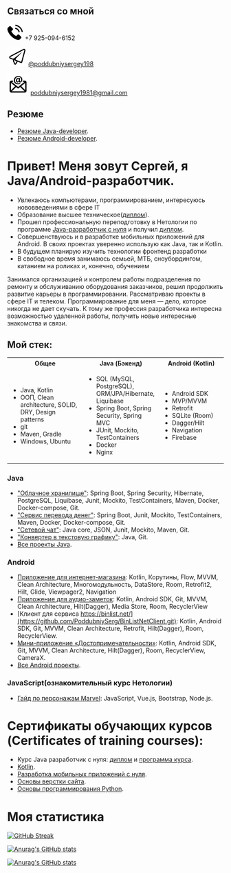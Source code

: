 ## Связаться со мной

![phone](./editable/icons/phone.jpg)
+7 925-094-6152

![telegram](./editable/icons/telegramm.jpg)
[@poddubniysergey198](https://t.me/poddubniysergey198)

![email](./editable/icons/email.jpg)
poddubniysergey1981@gmail.com

## Резюме

- [Резюме Java-developer](https://docs.google.com/document/d/1Iaf0rMyqGUqcwC-owbkLcPm1M5PDq73SbDducQeau_0/edit?usp=sharing).
- [Резюме Android-developer](https://docs.google.com/document/d/1L9RPMFuUoemYHxm_qlow48A33yT1LeITcnhBzhoR6Dg/edit?usp=sharing).

# Привет! Меня зовут Сергей, я Java/Android-разработчик.

- Увлекаюсь компьютерами, программированием, интересуюсь нововведениями в сфере IT
- Образование высшее техническое([диплом](./diplomas/BGSHA/Ingeneer/pdf/Diploma.pdf)).
- Прошел профессиональную переподготовку в Нетологии по программе [Java-разработчик с нуля](https://netology.ru/programs/java-developer#/) и получил [диплом](./diplomas/Netology/Java_developer/pdf/Diploma.pdf).
- Совершенствуюсь и в разработке мобильных приложений для Android. В своих проектах уверенно использую как Java, так и Kotlin.
- В будущем планирую изучить технологии фронтенд разработки
- В свободное время занимаюсь семьей, МТБ, сноубордингом, катанием на роликах и, конечно, обучением

Занимался организацией и контролем работы подразделения по ремонту и обслуживанию оборудования заказчиков, решил продолжить развитие карьеры в программировании. Рассматриваю проекты в сфере IT и телеком.
Программирование для меня — дело, которое никогда не дает скучать. К тому же профессия разработчика интересна возможностью удаленной работы, получить новые интересные знакомства и связи.

## Мой стек:
<table>
  <tr>
    <th>Общее</th>
    <th>Java (Бэкенд)</th>
    <th>Android (Kotlin)</th>
  </tr>
  <tr>
    <td width=35%>
      <ul>
        <li>Java, Kotlin</li>
        <li>ООП, Clean architecture, SOLID, DRY, Design patterns</li>
        <li>git</li>
        <li>Maven, Gradle</li>
        <li>Windows, Ubuntu</li>
      </ul>
    </td>
    <td width=35%>
      <ul>
        <li>SQL (MySQL, PostgreSQL), ORM/JPA/Hibernate, Liquibase</li>
        <li>Spring Boot, Spring Security, Spring MVC</li>
        <li>JUnit, Mockito, TestContainers</li>
        <li>Docker</li>
        <li>Nginx</li>
      </ul>
    </td>
    <td>
      <ul>
        <li>Android SDK</li>
        <li>MVP/MVVM</li>
        <li>Retrofit</li>
        <li>SQLite (Room)</li>
        <li>Dagger/Hilt</li>
        <li>Navigation</li>
        <li>Firebase</li>
      </ul>
    </td>
  </tr>
</table>

### Java

- ["Облачное хранилище"](https://github.com/PoddubniySerg/StorageCloud.git): Spring Boot, Spring
  Security, Hibernate, PostgreSQL, Liquibase, Junit, Mockito, TestContainers, Maven, Docker, Docker-compose, Git.
- ["Сервис перевода денег"](https://github.com/PoddubniySerg/MoneyTransferApp.git): Spring
  Boot, Junit, Mockito, TestContainers, Maven, Docker, Docker-compose, Git.
- ["Сетевой чат"](https://github.com/PoddubniySerg/Networkchat.git): Java core, JSON, Junit, Mockito,
  Maven, Git.
- ["Конвертер в текстовую графику"](https://github.com/PoddubniySerg/Graphics_converter.git):
  Java, Git.
- [Все проекты Java](./tasks/java/README.md).

### Android
- [Приложение для интернет-магазина](https://github.com/PoddubniySerg/TradeByBata.git):
Kotlin, Корутины, Flow, MVVM, Clean Architecture, Многомодульность, DataStore, Room, Retrofit2, Hilt, Glide, Viewpager2, Navigation
 - [Приложение для аудио-заметок](https://github.com/PoddubniySerg/VoiceNote.git):
Kotlin, Android SDK, Git, MVVM, Clean Architecture, Hilt(Dagger), Media Store, Room, RecyclerView
- [Клиент для сервиса https://binlist.net/](https://github.com/PoddubniySerg/BinListNetClient.git):
Kotlin, Android SDK, Git, MVVM, Clean Architecture, Retrofit, Hilt(Dagger), Room, RecyclerView.
- [Мини-приложение «Достопримечательности»](https://github.com/PoddubniySerg/Attractions.git):
Kotlin, Android SDK, Git, MVVM, Clean Architecture, Hilt(Dagger), Room, RecyclerView, CameraX.
- [Все Android проекты](./tasks/android/README.md).

### JavaScript(ознакомительный курс Нетологии)

- [Гайд по персонажам Marvel](https://github.com/PoddubniySerg/Marvel-characters-history.git):
  JavaScript, Vue.js, Bootstrap, Node.js.

# Сертификаты обучающих курсов (Certificates of training courses):

- Курс Java разработчик с нуля: [диплом](./certificates/JavaFromScratch.pdf) и [программа курса](https://netology.ru/programs/java-developer#/).
- [Kotlin](./certificates/KotlinSkillBox.pdf).
- [Разработка мобильных приложений с нуля](./certificates/StartAndroidNetology.pdf).
- [Основы верстки сайта](./certificates/HtmlAndCss.pdf).
- [Основы программирования Python](./certificates/python.pdf).

# Моя статистика

[![GitHub Streak](https://streak-stats.demolab.com/?user=PoddubniySerg&theme=vision-friendly-dark&locale=ru&mode=weekly)](https://git.io/streak-stats)

[![Anurag's GitHub stats](https://github-readme-stats.vercel.app/api?username=PoddubniySerg&show_icons=true&theme=vision-friendly-dark&locale=ru)](https://github.com/anuraghazra/github-readme-stats)

[![Anurag's GitHub stats](https://github-readme-stats.vercel.app/api/top-langs/?username=PoddubniySerg&layout=compact&theme=vision-friendly-dark&locale=ru)](https://github.com/anuraghazra/github-readme-stats)

